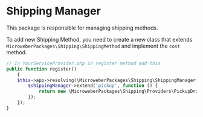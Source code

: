 # Shipping Manager

This package is responsible for managing shipping methods.

To add new Shipping Method, you need to create a new class that extends `MicroweberPackages\Shipping\ShippingMethod` and implement the `cost` method.

```php
// In YourServiceProvider.php in register method add this
public function register()
    {
    $this->app->resolving(\MicroweberPackages\Shipping\ShippingManager::class, function (\MicroweberPackages\Shipping\ShippingManager $shippingManager) {
        $shippingManager->extend('pickup', function () {
            return new \MicroweberPackages\Shipping\Providers\PickupDriver();
        });
    });
}
```
